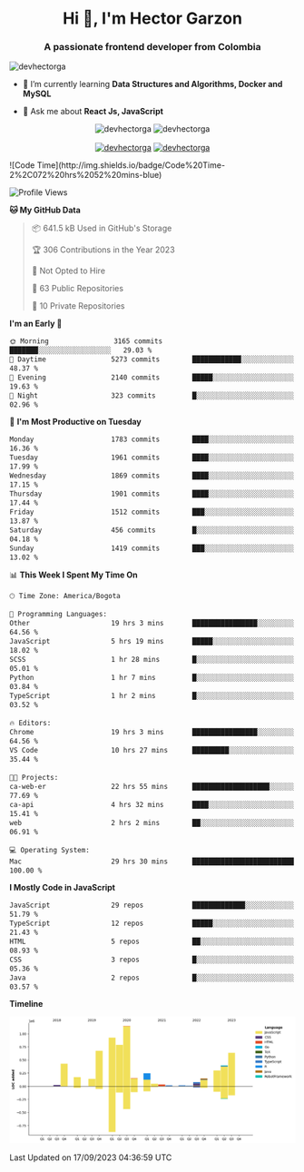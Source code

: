 <h1 align="center">Hi 👋, I'm Hector Garzon</h1>
<h3 align="center">A passionate frontend developer from Colombia</h3>

<p align="left"> <img src="https://komarev.com/ghpvc/?username=devhectorga" alt="devhectorga" /> </p>

- 🌱 I’m currently learning **Data Structures and Algorithms, Docker and MySQL**

- 💬 Ask me about **React Js, JavaScript**

<p align="center"> <img src="https://github-readme-stats.vercel.app/api?username=devhectorga&count_private=true&show_icons=true" alt="devhectorga" /> <img src="https://github-readme-stats.vercel.app/api/top-langs/?username=devhectorga&layout=compact" alt="devhectorga" /></p>

<p align="center">
<a href="https://twitter.com/devhectorga" target="blank"><img align="center" src="https://cdn.jsdelivr.net/npm/simple-icons@3.0.1/icons/twitter.svg" alt="devhectorga" height="20" width="20" /></a>
<a href="https://linkedin.com/in/devhectorga" target="blank"><img align="center" src="https://cdn.jsdelivr.net/npm/simple-icons@3.0.1/icons/linkedin.svg" alt="devhectorga" height="20" width="20" /></a>
</p>
<!--START_SECTION:waka-->
![Code Time](http://img.shields.io/badge/Code%20Time-2%2C072%20hrs%2052%20mins-blue)

![Profile Views](http://img.shields.io/badge/Profile%20Views-0-blue)

**🐱 My GitHub Data** 

> 📦 641.5 kB Used in GitHub's Storage 
 > 
> 🏆 306 Contributions in the Year 2023
 > 
> 🚫 Not Opted to Hire
 > 
> 📜 63 Public Repositories 
 > 
> 🔑 10 Private Repositories 
 > 
**I'm an Early 🐤** 

```text
🌞 Morning                3165 commits        ███████░░░░░░░░░░░░░░░░░░   29.03 % 
🌆 Daytime                5273 commits        ████████████░░░░░░░░░░░░░   48.37 % 
🌃 Evening                2140 commits        █████░░░░░░░░░░░░░░░░░░░░   19.63 % 
🌙 Night                  323 commits         █░░░░░░░░░░░░░░░░░░░░░░░░   02.96 % 
```
📅 **I'm Most Productive on Tuesday** 

```text
Monday                   1783 commits        ████░░░░░░░░░░░░░░░░░░░░░   16.36 % 
Tuesday                  1961 commits        ████░░░░░░░░░░░░░░░░░░░░░   17.99 % 
Wednesday                1869 commits        ████░░░░░░░░░░░░░░░░░░░░░   17.15 % 
Thursday                 1901 commits        ████░░░░░░░░░░░░░░░░░░░░░   17.44 % 
Friday                   1512 commits        ███░░░░░░░░░░░░░░░░░░░░░░   13.87 % 
Saturday                 456 commits         █░░░░░░░░░░░░░░░░░░░░░░░░   04.18 % 
Sunday                   1419 commits        ███░░░░░░░░░░░░░░░░░░░░░░   13.02 % 
```


📊 **This Week I Spent My Time On** 

```text
🕑︎ Time Zone: America/Bogota

💬 Programming Languages: 
Other                    19 hrs 3 mins       ████████████████░░░░░░░░░   64.56 % 
JavaScript               5 hrs 19 mins       █████░░░░░░░░░░░░░░░░░░░░   18.02 % 
SCSS                     1 hr 28 mins        █░░░░░░░░░░░░░░░░░░░░░░░░   05.01 % 
Python                   1 hr 7 mins         █░░░░░░░░░░░░░░░░░░░░░░░░   03.84 % 
TypeScript               1 hr 2 mins         █░░░░░░░░░░░░░░░░░░░░░░░░   03.52 % 

🔥 Editors: 
Chrome                   19 hrs 3 mins       ████████████████░░░░░░░░░   64.56 % 
VS Code                  10 hrs 27 mins      █████████░░░░░░░░░░░░░░░░   35.44 % 

🐱‍💻 Projects: 
ca-web-er                22 hrs 55 mins      ███████████████████░░░░░░   77.69 % 
ca-api                   4 hrs 32 mins       ████░░░░░░░░░░░░░░░░░░░░░   15.41 % 
web                      2 hrs 2 mins        ██░░░░░░░░░░░░░░░░░░░░░░░   06.91 % 

💻 Operating System: 
Mac                      29 hrs 30 mins      █████████████████████████   100.00 % 
```

**I Mostly Code in JavaScript** 

```text
JavaScript               29 repos            █████████████░░░░░░░░░░░░   51.79 % 
TypeScript               12 repos            █████░░░░░░░░░░░░░░░░░░░░   21.43 % 
HTML                     5 repos             ██░░░░░░░░░░░░░░░░░░░░░░░   08.93 % 
CSS                      3 repos             █░░░░░░░░░░░░░░░░░░░░░░░░   05.36 % 
Java                     2 repos             █░░░░░░░░░░░░░░░░░░░░░░░░   03.57 % 
```



**Timeline**

![Lines of Code chart](https://raw.githubusercontent.com/devHectorGa/devHectorGa/master/assets/bar_graph.png)


 Last Updated on 17/09/2023 04:36:59 UTC
<!--END_SECTION:waka-->
